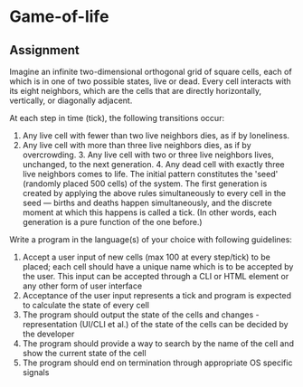 ﻿# Game-of-life
## Assignment

Imagine an infinite two-dimensional orthogonal grid of square cells, each of which is in one of two possible states, live or dead. Every cell interacts with its eight neighbors, which are the cells that are directly horizontally, vertically, or diagonally adjacent. 

At each step in time (tick), the following transitions occur: 
1. Any live cell with fewer than two live neighbors dies, as if by loneliness. 
2. Any live cell with more than three live neighbors dies, as if by overcrowding. 3. Any live cell with two or three live neighbors lives, unchanged, to the next generation. 4. Any dead cell with exactly three live neighbors comes to life. 
The initial pattern constitutes the 'seed' (randomly placed 500 cells) of the system. The first generation is created by applying the above rules simultaneously to every cell in the seed — births and deaths happen simultaneously, and the discrete moment at which this happens is called a tick. (In other words, each generation is a pure function of the one before.) 

Write a program in the language(s) of your choice with following guidelines: 
1. Accept a user input of new cells (max 100 at every step/tick) to be placed; each cell should have a unique name which is to be accepted by the user. This input can be accepted through a CLI or HTML element or any other form of user interface 
2. Acceptance of the user input represents a tick and program is expected to calculate the state of every cell 
3. The program should output the state of the cells and changes - representation (UI/CLI et al.) of the state of the cells can be decided by the developer 
4. The program should provide a way to search by the name of the cell and show the current state of the cell 
5. The program should end on termination through appropriate OS specific signals 

